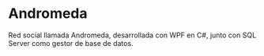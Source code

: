 # Andromeda
Red social llamada Andromeda, desarrollada con WPF en C#, junto con SQL Server como gestor de base de datos.
